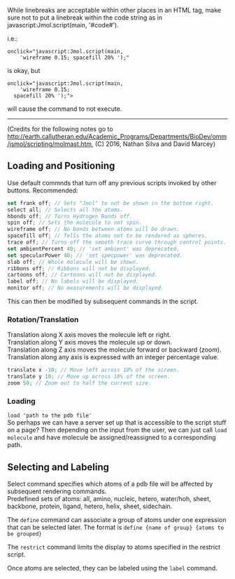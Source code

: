 While linebreaks are acceptable within other places in an HTML tag, make sure not to put a linebreak within the code string as in  javascript:Jmol.script(main, '#code#').

i.e.:
```
onclick="javascript:Jmol.script(main,
	'wireframe 0.15; spacefill 20% ');"
```
is okay, but
```
onclick="javascript:Jmol.script(main,
	'wireframe 0.15; 
  spacefill 20% ');">
```
will cause the command to not execute.
<hr>

(Credits for the following notes go to http://earth.callutheran.edu/Academic_Programs/Departments/BioDev/omm/jsmol/scripting/molmast.htm, (C) 2016, Nathan Silva and David Marcey)
## Loading and Positioning
Use default commnds that turn off any previous scripts invoked by other buttons. Recommended:
```javascript
set frank off; // Sets "Jmol" to not be shown in the bottom right.
select all; // Selects all the atoms.
hbonds off; // Turns Hydrogen Bonds off.
spin off; // Sets the molecule to not spin.
wireframe off; // No bonds between atoms will be drawn.
spacefill off; // Tells the atoms not to be rendered as spheres.
trace off; // Turns off the smooth trace curve through control points.
set ambientPercent 40; // 'set ambient' was deprecated.
set specularPower 40; // 'set specpower' was deprecated.
slab off; // Whole molecule will be shown.
ribbons off; // Ribbons will not be displayed.
cartoons off; // Cartoons will not be displayed.
label off; // No labels will be displayed.
monitor off; // No measurements will be displayed.
```
This can then be modified by subsequent commands in the script.

### Rotation/Translation
Translation along X axis moves the molecule left or right. \
Translation along Y axis moves the molecule up or down. \
Translation along Z axis moves the molecule forward or backward (zoom). \
Translation along any axis is expressed with an integer percentage value.
```javascript
translate x -10; // Move left across 10% of the screen.
translate y 10; // Move up across 10% of the screen.
zoom 50; // Zoom out to half the current size.
```

### Loading
`load 'path to the pdb file'` \
So perhaps we can have a server set up that is accessible to the script stuff on a page? Then depending on the input from the user, we can just call `load molecule` and have molecule be assigned/reassigned to a corresponding path.

## Selecting and Labeling
Select command specifies which atoms of a pdb file will be affected by subsequent rendering commands. \
Predefined sets of atoms: all, amino, nucleic, hetero, water/hoh, sheet, backbone, protein, ligand, hetero, helix, sheet, sidechain.

The `define` command can associate a group of atoms under one expression that can be selected later. The format is `define {name of group} {atoms to be grouped}`

The `restrict` command limits the display to atoms specified in the restrict script.

Once atoms are selected, they can be labeled using the `label` command.


